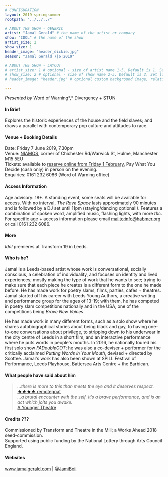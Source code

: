 ```yaml
---
# CONFIGURATION
layout: 2019-springsummer
rootpath: "../../../"

# ABOUT THE SHOW - GENERIC
artist: "Jamal Gerald" # the name of the artist or company
show: "IDOL" # the name of the show
artist_size: 2
show_size: 1
header_image: "header_dickie.jpg"    
season: "Jamal Gerald 7|6|2019"

# ABOUT THE SHOW - LAYOUT
# artist_size: 1 # optional - size of artist name 1-5. Default is 1. Set longer names to lower values
# show_size: 2 # optional - size of show name 2-5. Default is 2. Set longer names to lower values
# header_image: "header.jpg" # optional custom background image, relative to current page

---
```

*Presented by* Word of Warning*,* Divergency *+* STUN       
         
#### In Brief      
Explores the historic experiences of the house and the field slaves; and draws a parallel with contemporary pop culture and attitudes to race.           
         
#### Venue + Booking Details           
Date: Friday 7 June 2019, 7.30pm        
Venue: <a href="http://www.niamos.space" target="_blank">NIAMOS</a>, corner of Chichester Rd/Warwick St, Hulme, Manchester M15 5EU          
Tickets: available to <a href="http://wegottickets.com/wordofwarning" target="_blank">reserve online from Friday 1 February</a>, Pay What You Decide (cash only) in person on the evening.             
Enquiries: 0161 232 6086 (Word of Warning office)           
          
#### Access Information        
Age advisory: 18+. A standing event, some seats will be available for access. With no interval, *The Rave Space* lasts approximately 90 minutes and is followed by a DJ set until 11pm (staying/dancing optional!). Features a combination of spoken word, amplified music, flashing lights, with more *tbc*. For specific age + access information please email <mailto:info@habmcr.org> or call 0161 232 6086.     
             
#### More         
*Idol* premieres at Transform 19 in Leeds.        
         
#### Who is he?        
Jamal is a Leeds-based artist whose work is conversational, socially conscious, a celebration of individuality, and focuses on identity and lived experiences; mostly making the type of work that he wants to see; trying to make sure that each piece he creates is a different form to the one he made before. He has made work for poetry slams, films, parties, cafes + theatres. Jamal started off his career with Leeds Young Authors, a creative writing and performance group for the ages of 13-19; with them, he has competed in poetry slam competitions nationally and in the USA, one of the competitions being *Brave New Voices*.         
           
He has made work in many different forms, such as a solo show where he shares autobiographical stories about being black and gay, to having one-to-one conversations about privilege, to stripping down to his underwear in the city centre of Leeds in a short film, and an interactive performance where he puts words in people's mouths. In 2016, he nationally toured his first solo show *FADoubleGOT*; he was also a co-deviser + performer for the critically acclaimed *Putting Words in Your Mouth*, devised + directed by Scottee. Jamal's work has also been shown at SPILL Festival of Performance, Leeds Playhouse, Battersea Arts Centre + the Barbican.        
         
#### What people have said about him         
>*…there is more to this than meets the eye and it deserves respect.*<br><a href="http://www.remotegoat.com/uk/review/14140/drumnbass-mash-up-with-personal-overtones/#reviews" target="_blank">★★★★ remotegoat</a><br>*…a brutal encounter with the self. It’s a brave performance, and is an act which jolts you awake.*<br><a href="http://www.ayoungertheatre.com/review-the-rave-space-camden-peoples-theatre" target="_blank">A Younger Theatre</a>       
        
#### Credits ???          
Commissioned by Transform and Theatre in the Mill; a Works Ahead 2018 seed-commission.<br>Supported using public funding by the National Lottery through Arts Council England.         
         
#### Websites          
<a href="http://www.jamalgerald.com" target="_blank">www.jamalgerald.com</a> | <a href="http://twitter.com/JamiBoii" target="_blank">@JamiBoii</a>
